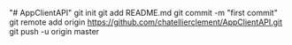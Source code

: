 "# AppClientAPI"  git init git add README.md git commit -m "first commit" git remote add origin https://github.com/chatellierclement/AppClientAPI.git git push -u origin master
